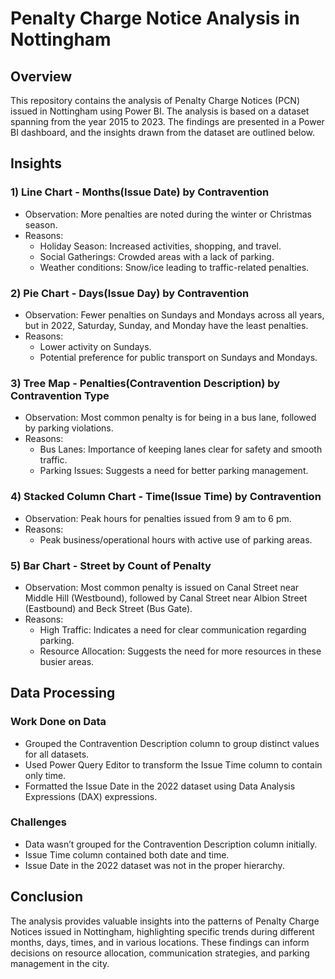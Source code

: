 # Penalty Charge Notice Analysis in Nottingham

## Overview

This repository contains the analysis of Penalty Charge Notices (PCN) issued in Nottingham using Power BI. The analysis is based on a dataset spanning from the year 2015 to 2023. The findings are presented in a Power BI dashboard, and the insights drawn from the dataset are outlined below.

## Insights

### 1) Line Chart - Months(Issue Date) by Contravention
   - Observation: More penalties are noted during the winter or Christmas season.
   - Reasons:
     - Holiday Season: Increased activities, shopping, and travel.
     - Social Gatherings: Crowded areas with a lack of parking.
     - Weather conditions: Snow/ice leading to traffic-related penalties.

### 2) Pie Chart - Days(Issue Day) by Contravention
   - Observation: Fewer penalties on Sundays and Mondays across all years, but in 2022, Saturday, Sunday, and Monday have the least penalties.
   - Reasons:
     - Lower activity on Sundays.
     - Potential preference for public transport on Sundays and Mondays.

### 3) Tree Map - Penalties(Contravention Description) by Contravention Type
   - Observation: Most common penalty is for being in a bus lane, followed by parking violations.
   - Reasons:
     - Bus Lanes: Importance of keeping lanes clear for safety and smooth traffic.
     - Parking Issues: Suggests a need for better parking management.

### 4) Stacked Column Chart - Time(Issue Time) by Contravention
   - Observation: Peak hours for penalties issued from 9 am to 6 pm.
   - Reasons:
     - Peak business/operational hours with active use of parking areas.

### 5) Bar Chart - Street by Count of Penalty
   - Observation: Most common penalty is issued on Canal Street near Middle Hill (Westbound), followed by Canal Street near Albion Street (Eastbound) and Beck Street (Bus Gate).
   - Reasons:
     - High Traffic: Indicates a need for clear communication regarding parking.
     - Resource Allocation: Suggests the need for more resources in these busier areas.

## Data Processing

### Work Done on Data
   - Grouped the Contravention Description column to group distinct values for all datasets.
   - Used Power Query Editor to transform the Issue Time column to contain only time.
   - Formatted the Issue Date in the 2022 dataset using Data Analysis Expressions (DAX) expressions.

### Challenges
   - Data wasn’t grouped for the Contravention Description column initially.
   - Issue Time column contained both date and time.
   - Issue Date in the 2022 dataset was not in the proper hierarchy.

## Conclusion

The analysis provides valuable insights into the patterns of Penalty Charge Notices issued in Nottingham, highlighting specific trends during different months, days, times, and in various locations. These findings can inform decisions on resource allocation, communication strategies, and parking management in the city.
